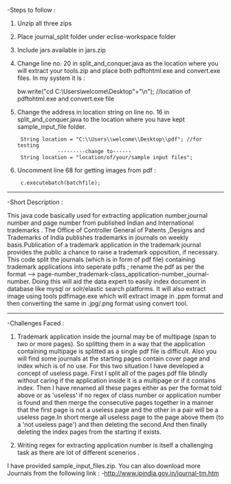 -Steps to follow : 
  1. Unzip all three zips 
  2. Place journal_split folder under eclise-workspace folder 
  3. Include jars available in jars.zip  
  4. Change line no. 20 in split_and_conquer.java as the location where you will extract your tools.zip and place both pdftohtml.exe and
     convert.exe files. In my system it is : 
     
     bw.write("cd C:\\Users\\welcome\\Desktop"+"\n"); //location of pdftohtml.exe and convert.exe file
  
  5. Change the address in location string on line no. 16 in split_and_conquer.java to the location where you have kept   
     sample_input_file folder.
     
          String location = "C:\\Users\\welcome\\Desktop\\pdf"; //for testing
                      ---------change to------
          String location = "location/of/your/sample input files";
          
  6. Uncomment line 68 for getting images from pdf :
  
          c.executebatch(batchfile);
-----------------------------------------------------------------------------------------------------------------------------------
-Short Description : 

This java code basically used for extracting application number,journal number and page number from published Indian and International trademarks . The Office of Controller General of Patents ,Designs and Trademarks of India publishes trademarks in journals on weekly basis.Publication of a trademark application in the trademark journal provides the public a chance to raise a trademark opposition, if necessary. This code split the journals (which is in form of pdf file) containing trademark applications into seperate pdfs ; rename the pdf as per the format --> page-number_trademark-class_application-number_journal-number. Doing this will aid the data expert to easily index document in database like mysql or solr/elastic search platforms. It will also extract image using tools pdfimage.exe which will extract image in .ppm format and then converting the same in .jpg/.png format using convert tool.

------------------------------------------------------------------------------------------------------------------------------------
-Challenges Faced :

1. Trademark application  inside the journal may be of multipage (span to two or more pages). So splitting them in a way that the application containing multipage is splitted as a single pdf file is difficult. Also you will find some journals at the starting pages contain cover page and index which is of no use. For this two situation I have developed a concept of useless page. First I split all of the pages pdf file blindly without caring if the application inside it is a multipage or if it contains index. Then I have renamed all these pages either as per the format told above or as 'useless' if no regex of class number or application number is found and then merge the consecutive pages together in a manner that the first page is not a useless page and the other in a pair will be a useless page.In short merge all useless page to the page above them (to a 'not useless page') and then deleting the second.And then finally deleting the index pages from the starting if exists.

2. Writing regex for extracting application number is itself a challenging task as there are lot of different scenerios .
  
 I have provided sample_input_files.zip. You can also download more Journals from the following link : 
-http://www.ipindia.gov.in/journal-tm.htm
